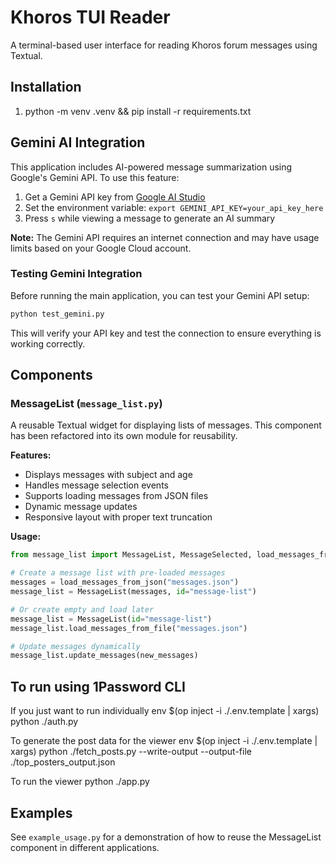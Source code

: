 # Khoros TUI Reader

A terminal-based user interface for reading Khoros forum messages using Textual.

## Installation

1. python -m venv .venv && pip install -r requirements.txt

## Gemini AI Integration

This application includes AI-powered message summarization using Google's Gemini API. To use this feature:

1. Get a Gemini API key from [Google AI Studio](https://makersuite.google.com/app/apikey)
2. Set the environment variable: `export GEMINI_API_KEY=your_api_key_here`
3. Press `s` while viewing a message to generate an AI summary

**Note:** The Gemini API requires an internet connection and may have usage limits based on your Google Cloud account.

### Testing Gemini Integration

Before running the main application, you can test your Gemini API setup:

```bash
python test_gemini.py
```

This will verify your API key and test the connection to ensure everything is working correctly.

## Components

### MessageList (`message_list.py`)

A reusable Textual widget for displaying lists of messages. This component has been refactored into its own module for reusability.

**Features:**
- Displays messages with subject and age
- Handles message selection events
- Supports loading messages from JSON files
- Dynamic message updates
- Responsive layout with proper text truncation

**Usage:**
```python
from message_list import MessageList, MessageSelected, load_messages_from_json

# Create a message list with pre-loaded messages
messages = load_messages_from_json("messages.json")
message_list = MessageList(messages, id="message-list")

# Or create empty and load later
message_list = MessageList(id="message-list")
message_list.load_messages_from_file("messages.json")

# Update messages dynamically
message_list.update_messages(new_messages)
```

## To run using 1Password CLI

If you just want to run individually
	env $(op inject -i ./.env.template | xargs) python ./auth.py

To generate the post data for the viewer
	env $(op inject -i ./.env.template | xargs) python ./fetch_posts.py --write-output --output-file ./top_posters_output.json

To run the viewer
	python ./app.py

## Examples

See `example_usage.py` for a demonstration of how to reuse the MessageList component in different applications.